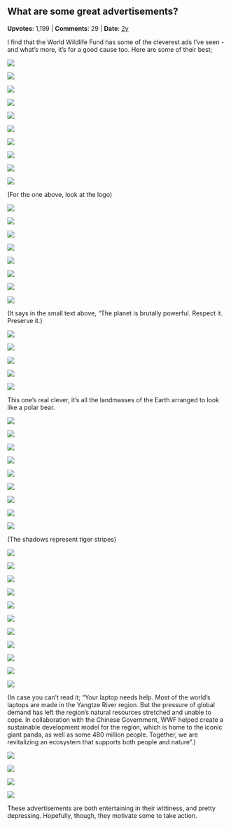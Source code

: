 ## What are some great advertisements?
    
**Upvotes**: 1,199 | **Comments**: 29 | **Date**: [2y](https://www.quora.com/What-are-some-great-advertisements/answer/Gary-Meaney)

I find that the World Wildlife Fund has some of the cleverest ads I’ve seen - and what’s more, it’s for a good cause too. Here are some of their best;

![](https://qph.fs.quoracdn.net/main-qimg-1fb2b9d973b9bec5b41d1ad674e596f2-lq)

![](https://qph.fs.quoracdn.net/main-qimg-c8dcbd7af0546cf354aa82419104173d-lq)

![](https://qph.fs.quoracdn.net/main-qimg-d3c86af678c4cdb998ab5e188837601b-lq)

![](https://qph.fs.quoracdn.net/main-qimg-26739f76a89434e567e33836a5723ad3.webp)

![](https://qph.fs.quoracdn.net/main-qimg-e57d929142d8823bdd4853a984278bc0-lq)

![](https://qph.fs.quoracdn.net/main-qimg-d3254ce9773b168ecce450012ea4e775-lq)

![](https://qph.fs.quoracdn.net/main-qimg-ecc212df92115a695a120e8887b6470e-lq)

![](https://qph.fs.quoracdn.net/main-qimg-b5b652ff8c5aafaf3f92e2fc15053388-lq)

![](https://qph.fs.quoracdn.net/main-qimg-b3e8181b736c72e295bae617c8432e26-lq)

![](https://qph.fs.quoracdn.net/main-qimg-285379d08284fe6dd250f5398d670957-lq)

(For the one above, look at the logo)

![](https://qph.fs.quoracdn.net/main-qimg-1d16e4f754e04d4b9e011de81a76ffee.webp)

![](https://qph.fs.quoracdn.net/main-qimg-8977a08e65fa81a85091459e333870f7-lq)

![](https://qph.fs.quoracdn.net/main-qimg-db9e4b358eaa1b47ce76d6021d58d823-pjlq)

![](https://qph.fs.quoracdn.net/main-qimg-2994f88df215e021395ddafa7ea286ff-lq)

![](https://qph.fs.quoracdn.net/main-qimg-509d67a650b3cd4d3bef2a9c0c09c26d-pjlq)

![](https://qph.fs.quoracdn.net/main-qimg-0b917b818105431c33898ee835d20ea7-lq)

![](https://qph.fs.quoracdn.net/main-qimg-3de19d50bb2059c01df4e3099099fe2e-lq)

![](https://qph.fs.quoracdn.net/main-qimg-20e539310b814d9c82e145cfbeea7a44-lq)

(It says in the small text above, “The planet is brutally powerful. Respect it. Preserve it.)

![](https://qph.fs.quoracdn.net/main-qimg-4d22bff5d2061b9d24a6a686c8fafdcd-lq)

![](https://qph.fs.quoracdn.net/main-qimg-e73defdeb5b887c8f20207b5257d223a-lq)

![](https://qph.fs.quoracdn.net/main-qimg-6ad40df370f5416022da59ee78422a49-lq)

![](https://qph.fs.quoracdn.net/main-qimg-a8f59b7047d65bf3cfc648670fa89358-lq)

![](https://qph.fs.quoracdn.net/main-qimg-1bb0a374d55c7a8ae1581365adbf3611-pjlq)

This one’s real clever, it’s all the landmasses of the Earth arranged to look like a polar bear.

![](https://qph.fs.quoracdn.net/main-qimg-b59b4d29d9ae9ae22aefd24289a7444d-lq)

![](https://qph.fs.quoracdn.net/main-qimg-d2e08df7334f84b9182ae35856d22ee9-lq)

![](https://qph.fs.quoracdn.net/main-qimg-66b2e146f3c7e5a4323e30a1ed3bdc5a-lq)

![](https://qph.fs.quoracdn.net/main-qimg-e5368ced111266da08392d5ac2f2197e-lq)

![](https://qph.fs.quoracdn.net/main-qimg-84451dca286ac4d272d0b1b11e9182e4-lq)

![](https://qph.fs.quoracdn.net/main-qimg-a4a7a28f1d62b8cf4961685f4332ac9f-lq)

![](https://qph.fs.quoracdn.net/main-qimg-18c2dc8ea33c5b8716630be52f76cf54-lq)

![](https://qph.fs.quoracdn.net/main-qimg-b5fd745583618992a455720c17afe4ac-lq)

![](https://qph.fs.quoracdn.net/main-qimg-cc1874cc59ff501e64eef6c6b63a8075-lq)

(The shadows represent tiger stripes)

![](https://qph.fs.quoracdn.net/main-qimg-60b6ede62a50c3021a60fad0f550f92f-lq)

![](https://qph.fs.quoracdn.net/main-qimg-85d30b1ddd3e29ffbeb7f9a324e39257-lq)

![](https://qph.fs.quoracdn.net/main-qimg-f2639105e7db6c17b3464aad47a924c8-lq)

![](https://qph.fs.quoracdn.net/main-qimg-5b0b76d6a4444ec172dee096a4b289ec-lq)

![](https://qph.fs.quoracdn.net/main-qimg-309bf5832cd7daa38ecd12a616b9a014-lq)

![](https://qph.fs.quoracdn.net/main-qimg-c662c9d273741d986d063b0b4d873ebd-lq)

![](https://qph.fs.quoracdn.net/main-qimg-c450cf4ef91c6ce49fa867729c1295ac-lq)

![](https://qph.fs.quoracdn.net/main-qimg-97ab3c8abe0bc44e9607fafae43459ff.webp)

![](https://qph.fs.quoracdn.net/main-qimg-ee593ccc2e82eb6353d4d95f27dd0aef-lq)

![](https://qph.fs.quoracdn.net/main-qimg-f623398bbe8f0724fec95863cd6bca47-lq)

![](https://qph.fs.quoracdn.net/main-qimg-a5129806feb05083cb6984676db27781-lq)

(In case you can’t read it; “Your laptop needs help. Most of the world’s laptops are made in the Yangtze River region. But the pressure of global demand has left the region’s natural resources stretched and unable to cope. In collaboration with the Chinese Government, WWF helped create a sustainable development model for the region, which is home to the iconic giant panda, as well as some 480 million people. Together, we are revitalizing an ecosystem that supports both people and nature”.)

![](https://qph.fs.quoracdn.net/main-qimg-a7763ad36011b7cddc0c74f03f9b5bc3.webp)

![](https://qph.fs.quoracdn.net/main-qimg-05e7d51316b9fcd23d33f25f65bd9bd4-lq)

![](https://qph.fs.quoracdn.net/main-qimg-a475a4c684d4ff7e8e609a4907da9f39-lq)

![](https://qph.fs.quoracdn.net/main-qimg-70551dce33351d7ab0dd9693cbbc30c1-lq)

These advertisements are both entertaining in their wittiness, and pretty depressing. Hopefully, though, they motivate some to take action.


